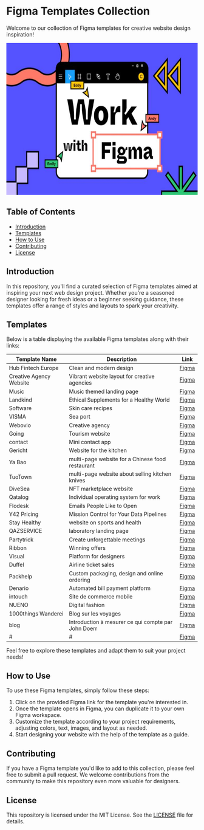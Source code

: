 # Figma Templates Collection

Welcome to our collection of Figma templates for creative website design inspiration!

<p align="center">
  <img src="https://github.com/Imadnajam/Figma-Templates-/blob/main/hero.jpeg" alt="Logo" width="1000" height="400">
</p>

## Table of Contents
- [Introduction](#introduction)
- [Templates](#templates)
- [How to Use](#how-to-use)
- [Contributing](#contributing)
- [License](#license)

## Introduction

In this repository, you'll find a curated selection of Figma templates aimed at inspiring your next web design project. Whether you're a seasoned designer looking for fresh ideas or a beginner seeking guidance, these templates offer a range of styles and layouts to spark your creativity.

## Templates

Below is a table displaying the available Figma templates along with their links:

| Template Name            | Description                               | Link                                        |
|--------------------------|-------------------------------------------|---------------------------------------------|
| Hub Fintech Europe| Clean and modern  design         | [Figma](https://www.figma.com/file/Ps1VrCisBeHd5sAEjrD1Wm/Untitled?type=design&mode=design)|
| Creative Agency Website  | Vibrant website layout for creative agencies | [Figma](https://www.figma.com/file/BQegpE5smpBbTATjsbxAOE/Untitled?type=design&mode=design)|
| Music| Music themed landing page | [Figma](https://www.figma.com/file/HbQE7KDbfSfqOEowcKz5O1/Untitled?type=design&mode=design)|
| Landkind| Ethical Supplements for a Healthy World | [Figma](https://www.figma.com/file/NjYWgO6p3w4cziBloi65su/Untitled?type=design&node-id=0-1&mode=design)|
| Software| Skin care recipes | [Figma](https://www.figma.com/file/VsN4YjXdyWKxixFzs08jXb/Untitled?type=design&node-id=0-1&mode=design)|
| VISMA| Sea port | [Figma](https://www.figma.com/file/RI1sHoQ1o1EYX7i8ZkM8O8/Templates-%2329.-More-on-d-e-n.info-(Copy)?type=design&node-id=0-1&mode=design)|
| Webovio|Creative agency| [Figma](https://www.figma.com/file/OxfKGYsr2wkXS9NYG1fyFu/Webovio-(Copy)?type=design&mode=design)|
| Going| Tourism website | [Figma](https://www.figma.com/file/g6IwhKlEkNbuJIeUkbRP7t/Untitled?type=design&node-id=0-1&mode=design)|
| contact| Mini contact app | [Figma](https://www.figma.com/file/L6yB27lYbyAomXkd9JrXTE/mini-contact-app?type=design&node-id=0-1&mode=design&t=Bbdv0hf5nB9g5Uzg-0)|
| Gericht| ​Website for the kitchen| [Figma](https://www.figma.com/file/z6q9MeB8uDn18E3anGgISU/Gericht?node-id=509%3A18)|
| Ya Bao| multi-page website for a Chinese food restaurant | [Figma](https://www.figma.com/file/dJUNZadm19rv8ehGrIR0PD/Ya-Bao?node-id=910%3A0&t=f77MVhl1cT4zzXIn-0)|
| TuoTown| multi-page website about selling kitchen knives | [Figma](https://www.figma.com/file/SkZ2gpeDGCm44rzyyAtO4T/TuoTown?node-id=0%3A1)|
| DiveSea| NFT marketplace website | [Figma](https://figma.com/file/LZGy0Wp1cngiLMqozMjimw/DiveSea?type=design&node-id=0-1&mode=design)|
| Qatalog| Individual operating system for work | [Figma](https://www.figma.com/file/Xe85Ez9CuLBSJjUiWpXbOC/Untitled?node-id=0%3A1&t=dOeParbMye4IG5lN-1)|
| Flodesk| Emails People Like to Open | [Figma](https://www.figma.com/file/V9IDUVLru3fESGoHiDaWIj/Untitled?node-id=0%3A1&t=dOeParbMye4IG5lN-1)|
| Y42 Pricing| Mission Control for Your Data Pipelines | [Figma](https://www.figma.com/file/YPZEU9AlxGHVuqO8nRslEh/Untitled?node-id=0%3A1&t=dOeParbMye4IG5lN-1)|
|Stay Healthy | website on sports and health | [Figma](https://www.figma.com/file/p4P429IBSTBooqhVPUalob/Stay-Healthy)|
| QAZSERVICE| laboratory landing page| [Figma](https://www.figma.com/file/DzymlPvsgFZUi1svj9r4Sw/QAZSERVICE-I-Group-(Copy)?node-id=201%3A4144)|
| Partytrick| Create unforgettable meetings | [Figma](https://www.figma.com/file/9cQhf5I5HaWwhMXM0yKXZd/Untitled?node-id=1%3A717&t=gcdqpUnLDvEApIN3-1)|
| Ribbon| Winning offers | [Figma](https://www.figma.com/file/9YtQWLdjWAYzefwe2b3ddk/Untitled?node-id=0%3A1&t=LSiQDQADIC6c5cvm-1)|
| Visual| Platform for designers | [Figma](https://www.figma.com/file/STw0jYVgfo7zgnWQXAmS0G/Untitled?node-id=0%3A1&t=FARlSqKZdbPHm2O0-1)|
| Duffel| Airline ticket sales | [Figma](https://www.figma.com/file/GJ7zMtbI610vbvWCP0aTuW/Untitled?node-id=0%3A1&t=FARlSqKZdbPHm2O0-a)|
| Packhelp| Custom packaging, design and online ordering | [Figma](https://www.figma.com/file/katnBYTboreyzYheD2cLf9/Untitled?node-id=0%3A1&t=gcdqpUnLDvEApIN3-1)|
|Denario| Automated bill payment platform | [Figma](https://www.figma.com/file/o2WgUWCblNBvWiHkIQC7Rd/Untitled?node-id=0%3A1&t=gcdqpUnLDvEApIN3-1)|
|intouch| Site de commerce mobile | [Figma](https://www.figma.com/file/lJwh1d0uiXlx31YztrLYov/Untitled?node-id=0%3A1&t=gcdqpUnLDvEApIN3-1)|
| NUENO| Digital fashion | [Figma](https://www.figma.com/file/kXNiS5Ae5P3mfa7KmvpELi/Untitled?node-id=0%3A1&t=bEbgOdoa9XeIXljD-1)|
|1000things Wanderei|Blog sur les voyages| [Figma](https://www.figma.com/file/bX47txCw1eXMRqOCwY94Ee/Untitled?node-id=0%3A1&t=kcRrly2Oqw8ywgIB-1)|
|blog| Introduction à mesurer ce qui compte par John Doerr | [Figma](https://www.figma.com/file/hwKhxqeBPLu2gIuJY12t6e/Untitled?node-id=0%3A1&t=kcRrly2Oqw8ywgIB-1)|
| #| # | [Figma](#)|



Feel free to explore these templates and adapt them to suit your project needs!

## How to Use

To use these Figma templates, simply follow these steps:

1. Click on the provided Figma link for the template you're interested in.
2. Once the template opens in Figma, you can duplicate it to your own Figma workspace.
3. Customize the template according to your project requirements, adjusting colors, text, images, and layout as needed.
4. Start designing your website with the help of the template as a guide.

## Contributing

If you have a Figma template you'd like to add to this collection, please feel free to submit a pull request. We welcome contributions from the community to make this repository even more valuable for designers.

## License

This repository is licensed under the MIT License. See the [LICENSE](LICENSE) file for details.
